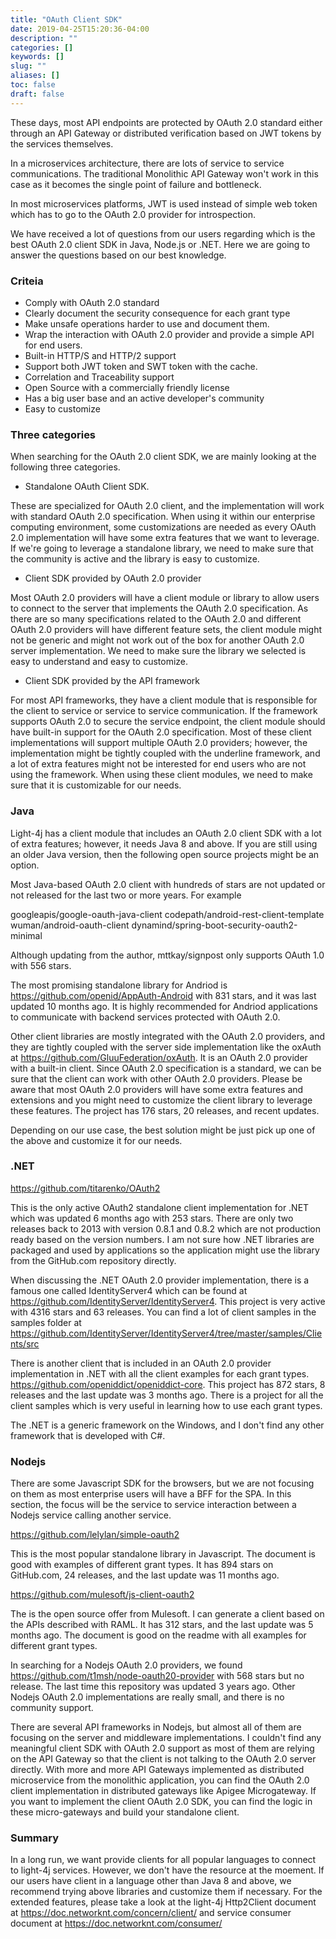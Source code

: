 ```yaml
---
title: "OAuth Client SDK"
date: 2019-04-25T15:20:36-04:00
description: ""
categories: []
keywords: []
slug: ""
aliases: []
toc: false
draft: false
---
```


These days, most API endpoints are protected by OAuth 2.0 standard either through an API Gateway or distributed verification based on JWT tokens by the services themselves. 

In a microservices architecture, there are lots of service to service communications. The traditional Monolithic API Gateway won't work in this case as it becomes the single point of failure and bottleneck. 

In most microservices platforms, JWT is used instead of simple web token which has to go to the OAuth 2.0 provider for introspection. 

We have received a lot of questions from our users regarding which is the best OAuth 2.0 client SDK in Java, Node.js or .NET. Here we are going to answer the questions based on our best knowledge. 

### Criteia

* Comply with OAuth 2.0 standard 
* Clearly document the security consequence for each grant type
* Make unsafe operations harder to use and document them.
* Wrap the interaction with OAuth 2.0 provider and provide a simple API for end users.
* Built-in HTTP/S and HTTP/2 support
* Support both JWT token and SWT token with the cache.
* Correlation and Traceability support
* Open Source with a commercially friendly license
* Has a big user base and an active developer's community
* Easy to customize


### Three categories

When searching for the OAuth 2.0 client SDK, we are mainly looking at the following three categories. 

* Standalone OAuth Client SDK. 

These are specialized for OAuth 2.0 client, and the implementation will work with standard OAuth 2.0 specification. When using it within our enterprise computing environment, some customizations are needed as every OAuth 2.0 implementation will have some extra features that we want to leverage. If we're going to leverage a standalone library, we need to make sure that the community is active and the library is easy to customize. 

* Client SDK provided by OAuth 2.0 provider

Most OAuth 2.0 providers will have a client module or library to allow users to connect to the server that implements the OAuth 2.0 specification. As there are so many specifications related to the OAuth 2.0 and different OAuth 2.0 providers will have different feature sets, the client module might not be generic and might not work out of the box for another OAuth 2.0 server implementation. We need to make sure the library we selected is easy to understand and easy to customize. 

* Client SDK provided by the API framework

For most API frameworks, they have a client module that is responsible for the client to service or service to service communication. If the framework supports OAuth 2.0 to secure the service endpoint, the client module should have built-in support for the OAuth 2.0 specification. Most of these client implementations will support multiple OAuth 2.0 providers; however, the implementation might be tightly coupled with the underline framework, and a lot of extra features might not be interested for end users who are not using the framework. When using these client modules, we need to make sure that it is customizable for our needs. 


### Java

Light-4j has a client module that includes an OAuth 2.0 client SDK with a lot of extra features; however, it needs Java 8 and above. If you are still using an older Java version, then the following open source projects might be an option. 

Most Java-based OAuth 2.0 client with hundreds of stars are not updated or not released for the last two or more years. For example

googleapis/google-oauth-java-client
codepath/android-rest-client-template
wuman/android-oauth-client
dynamind/spring-boot-security-oauth2-minimal

Although updating from the author, mttkay/signpost only supports OAuth 1.0 with 556 stars. 


The most promising standalone library for Andriod is https://github.com/openid/AppAuth-Android with 831 stars, and it was last updated 10 months ago. It is highly recommended for Andriod applications to communicate with backend services protected with OAuth 2.0. 

Other client libraries are mostly integrated with the OAuth 2.0 providers, and they are tightly coupled with the server side implementation like the oxAuth at https://github.com/GluuFederation/oxAuth.  It is an OAuth 2.0 provider with a built-in client. Since OAuth 2.0 specification is a standard, we can be sure that the client can work with other OAuth 2.0 providers. Please be aware that most OAuth 2.0 providers will have some extra features and extensions and you might need to customize the client library to leverage these features. The project has 176 stars, 20 releases, and recent updates. 

Depending on our use case, the best solution might be just pick up one of the above and customize it for our needs. 

### .NET

https://github.com/titarenko/OAuth2

This is the only active OAuth2 standalone client implementation for .NET which was updated 6 months ago with 253 stars. There are only two releases back to 2013 with version 0.8.1 and 0.8.2 which are not production ready based on the version numbers. I am not sure how .NET libraries are packaged and used by applications so the application might use the library from the GitHub.com repository directly.

When discussing the .NET OAuth 2.0 provider implementation, there is a famous one called IdentityServer4 which can be found at https://github.com/IdentityServer/IdentityServer4. This project is very active with 4316 stars and 63 releases. You can find a lot of client samples in the samples folder at https://github.com/IdentityServer/IdentityServer4/tree/master/samples/Clients/src

There is another client that is included in an OAuth 2.0 provider implementation in .NET with all the client examples for each grant types.  https://github.com/openiddict/openiddict-core. This project has 872 stars, 8 releases and the last update was 3 months ago. There is a project for all the client samples which is very useful in learning how to use each grant types. 

The .NET is a generic framework on the Windows, and I don't find any other framework that is developed with C#. 


### Nodejs

There are some Javascript SDK for the browsers, but we are not focusing on them as most enterprise users will have a BFF for the SPA. In this section, the focus will be the service to service interaction between a Nodejs service calling another service. 

https://github.com/lelylan/simple-oauth2

This is the most popular standalone library in Javascript. The document is good with examples of different grant types. It has 894 stars on GitHub.com, 24 releases, and the last update was 11 months ago. 


https://github.com/mulesoft/js-client-oauth2

The is the open source offer from Mulesoft. I can generate a client based on the APIs described with RAML. It has 312 stars, and the last update was 5 months ago. The document is good on the readme with all examples for different grant types. 

In searching for a Nodejs OAuth 2.0 providers, we found https://github.com/t1msh/node-oauth20-provider with 568 stars but no release. The last time this repository was updated 3 years ago. Other Nodejs OAuth 2.0 implementations are really small, and there is no community support. 

There are several API frameworks in Nodejs, but almost all of them are focusing on the server and middleware implementations. I couldn't find any meaningful client SDK with OAuth 2.0 support as most of them are relying on the API Gateway so that the client is not talking to the OAuth 2.0 server directly. With more and more API Gateways implemented as distributed microservice from the monolithic application, you can find the OAuth 2.0 client implementation in distributed gateways like Apigee Microgateway. If you want to implement the client OAuth 2.0 SDK, you can find the logic in these micro-gateways and build your standalone client. 

### Summary

In a long run, we want provide clients for all popular languages to connect to light-4j services. However, we don't have the resource at the moement. If our users have client in a language other than Java 8 and above, we recommend trying above libraries and customize them if necessary. For the extended features, please take a look at the light-4j Http2Client document at https://doc.networknt.com/concern/client/ and service consumer document at https://doc.networknt.com/consumer/

